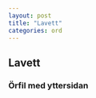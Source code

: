 ```yaml
---
layout: post
title: "Lavett"
categories: ord
---
```


## Lavett

### Örfil med yttersidan













